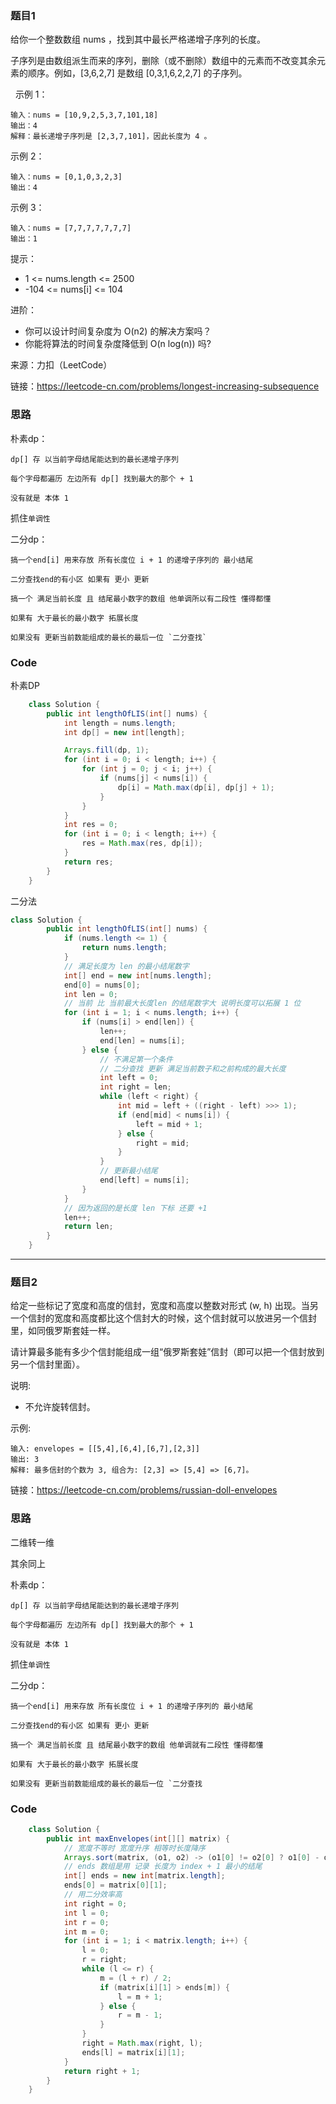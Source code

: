 ### 题目1

给你一个整数数组 nums ，找到其中最长严格递增子序列的长度。

子序列是由数组派生而来的序列，删除（或不删除）数组中的元素而不改变其余元素的顺序。例如，[3,6,2,7] 是数组 [0,3,1,6,2,2,7] 的子序列。

 
示例 1：
```
输入：nums = [10,9,2,5,3,7,101,18]
输出：4
解释：最长递增子序列是 [2,3,7,101]，因此长度为 4 。
```
示例 2：
```
输入：nums = [0,1,0,3,2,3]
输出：4
```
示例 3：
```
输入：nums = [7,7,7,7,7,7,7]
输出：1
```

提示：

- 1 <= nums.length <= 2500
- -104 <= nums[i] <= 104
 

进阶：

- 你可以设计时间复杂度为 O(n2) 的解决方案吗？
- 你能将算法的时间复杂度降低到 O(n log(n)) 吗?

来源：力扣（LeetCode）

链接：https://leetcode-cn.com/problems/longest-increasing-subsequence

### 思路

朴素dp：

    dp[] 存 以当前字母结尾能达到的最长递增子序列

    每个字母都遍历 左边所有 dp[] 找到最大的那个 + 1 
    
    没有就是 本体 1

抓住`单调性`

二分dp：
    
    搞一个end[i] 用来存放 所有长度位 i + 1 的递增子序列的 最小结尾 
    
    二分查找end的有小区 如果有 更小 更新 

    搞一个 满足当前长度 且 结尾最小数字的数组 他单调所以有二段性 懂得都懂

    如果有 大于最长的最小数字 拓展长度 

    如果没有 更新当前数能组成的最长的最后一位 `二分查找`

### Code
朴素DP
```java
    class Solution {
        public int lengthOfLIS(int[] nums) {
            int length = nums.length;
            int dp[] = new int[length];

            Arrays.fill(dp, 1);
            for (int i = 0; i < length; i++) {
                for (int j = 0; j < i; j++) {
                    if (nums[j] < nums[i]) {
                        dp[i] = Math.max(dp[i], dp[j] + 1);
                    }
                }
            }
            int res = 0;
            for (int i = 0; i < length; i++) {
                res = Math.max(res, dp[i]);
            }
            return res;
        }
    }

```

二分法
```java
class Solution {
        public int lengthOfLIS(int[] nums) {
            if (nums.length <= 1) {
                return nums.length;
            }
            // 满足长度为 len 的最小结尾数字 
            int[] end = new int[nums.length];
            end[0] = nums[0];
            int len = 0;
            // 当前 比 当前最大长度len 的结尾数字大 说明长度可以拓展 1 位
            for (int i = 1; i < nums.length; i++) {
                if (nums[i] > end[len]) {
                    len++;
                    end[len] = nums[i];
                } else {
                    // 不满足第一个条件 
                    // 二分查找 更新 满足当前数子和之前构成的最大长度 
                    int left = 0;
                    int right = len;
                    while (left < right) {
                        int mid = left + ((right - left) >>> 1);
                        if (end[mid] < nums[i]) {
                            left = mid + 1;
                        } else {
                            right = mid;
                        }
                    }
                    // 更新最小结尾
                    end[left] = nums[i];
                }
            }
            // 因为返回的是长度 len 下标 还要 +1
            len++;
            return len;
        }
    }
```
*** 
### 题目2

给定一些标记了宽度和高度的信封，宽度和高度以整数对形式 (w, h) 出现。当另一个信封的宽度和高度都比这个信封大的时候，这个信封就可以放进另一个信封里，如同俄罗斯套娃一样。

请计算最多能有多少个信封能组成一组“俄罗斯套娃”信封（即可以把一个信封放到另一个信封里面）。

说明:
- 不允许旋转信封。

示例:
```
输入: envelopes = [[5,4],[6,4],[6,7],[2,3]]
输出: 3 
解释: 最多信封的个数为 3, 组合为: [2,3] => [5,4] => [6,7]。
```

链接：https://leetcode-cn.com/problems/russian-doll-envelopes

### 思路

二维转一维

其余同上

朴素dp：

    dp[] 存 以当前字母结尾能达到的最长递增子序列

    每个字母都遍历 左边所有 dp[] 找到最大的那个 + 1 
    
    没有就是 本体 1

抓住`单调性`

二分dp：
    
    搞一个end[i] 用来存放 所有长度位 i + 1 的递增子序列的 最小结尾 
    
    二分查找end的有小区 如果有 更小 更新 

    搞一个 满足当前长度 且 结尾最小数字的数组 他单调就有二段性 懂得都懂

    如果有 大于最长的最小数字 拓展长度 

    如果没有 更新当前数能组成的最长的最后一位 `二分查找

### Code
```java
    class Solution {
        public int maxEnvelopes(int[][] matrix) {
            // 宽度不等时 宽度升序 相等时长度降序
            Arrays.sort(matrix, (o1, o2) -> (o1[0] != o2[0] ? o1[0] - o2[0] : o2[1] - o1[1]));
            // ends 数组是用 记录 长度为 index + 1 最小的结尾
            int[] ends = new int[matrix.length];
            ends[0] = matrix[0][1];
            // 用二分效率高
            int right = 0;
            int l = 0;
            int r = 0;
            int m = 0;
            for (int i = 1; i < matrix.length; i++) {
                l = 0;
                r = right;
                while (l <= r) {
                    m = (l + r) / 2;
                    if (matrix[i][1] > ends[m]) {
                        l = m + 1;
                    } else {
                        r = m - 1;
                    }
                }
                right = Math.max(right, l);
                ends[l] = matrix[i][1];
            }
            return right + 1;
        }
    }
```